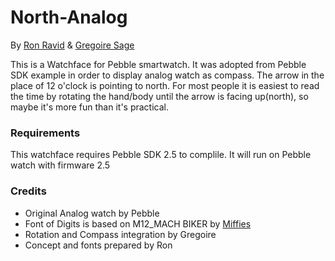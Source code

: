 # North-Analog #

By [Ron Ravid](https://github.com/ron064/) & [Gregoire Sage](https://github.com/gregoiresage/)

This is a Watchface for Pebble smartwatch. It was adopted from Pebble SDK example in order to display analog watch as compass. The arrow in the place of 12 o'clock is pointing to north. For most people it is easiest to read the time by rotating the hand/body until the arrow is facing up(north), so maybe it's more fun than it's practical.

### Requirements ###

This watchface requires Pebble SDK 2.5 to complile. It will run on Pebble watch with firmware 2.5

### Credits ###

* Original Analog watch by Pebble
* Font of Digits is based on M12_MACH BIKER by [Miffies](http://mfs.jp.org/)
* Rotation and Compass integration by Gregoire
* Concept and fonts prepared by Ron
